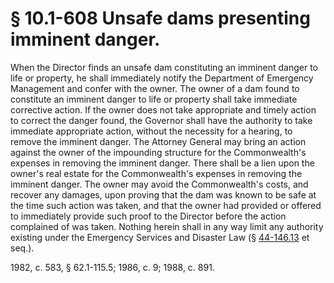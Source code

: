 # § 10.1-608 Unsafe dams presenting imminent danger.

<p>When the Director finds an unsafe dam constituting an imminent danger to life or property, he shall immediately notify the Department of Emergency Management and confer with the owner. The owner of a dam found to constitute an imminent danger to life or property shall take immediate corrective action. If the owner does not take appropriate and timely action to correct the danger found, the Governor shall have the authority to take immediate appropriate action, without the necessity for a hearing, to remove the imminent danger. The Attorney General may bring an action against the owner of the impounding structure for the Commonwealth's expenses in removing the imminent danger. There shall be a lien upon the owner's real estate for the Commonwealth's expenses in removing the imminent danger. The owner may avoid the Commonwealth's costs, and recover any damages, upon proving that the dam was known to be safe at the time such action was taken, and that the owner had provided or offered to immediately provide such proof to the Director before the action complained of was taken. Nothing herein shall in any way limit any authority existing under the Emergency Services and Disaster Law (§ <a href='http://law.lis.virginia.gov/vacode/44-146.13/'>44-146.13</a> et seq.).</p><p>1982, c. 583, § 62.1-115.5; 1986, c. 9; 1988, c. 891.</p>